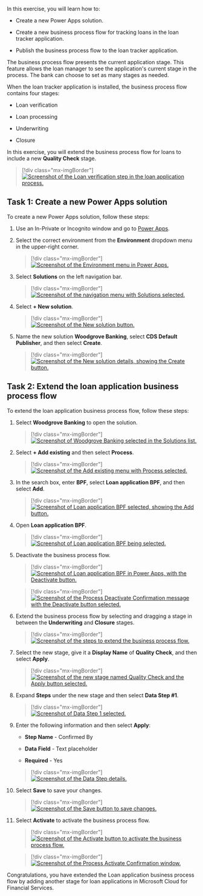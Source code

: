 In this exercise, you will learn how to:

- Create a new Power Apps solution.

- Create a new business process flow for tracking loans in the loan tracker application.

- Publish the business process flow to the loan tracker application.

The business process flow presents the current application stage. This feature allows the loan manager to see the application's current stage in the process. The bank can choose to set as many stages as needed.

When the loan tracker application is installed, the business process flow contains four stages:

-   Loan verification

-   Loan processing

-   Underwriting

-   Closure

In this exercise, you will extend the business process flow for loans to include a new **Quality Check** stage.

> [!div class="mx-imgBorder"]
> [![Screenshot of the Loan verification step in the loan application process.](../media/loan-verification.png)](../media/loan-verification.png#lightbox)

## Task 1: Create a new Power Apps solution

To create a new Power Apps solution, follow these steps:

1.  Use an In-Private or Incognito window and go to [Power Apps](https://make.powerapps.com/?azure-portal=true).

1.  Select the correct environment from the **Environment** dropdown menu in the upper-right corner.

	> [!div class="mx-imgBorder"]
	> [![Screenshot of the Environment menu in Power Apps.](../media/environment-menu.png)](../media/environment-menu.png#lightbox)

1.  Select **Solutions** on the left navigation bar.

	> [!div class="mx-imgBorder"]
	> [![Screenshot of the navigation menu with Solutions selected.](../media/solutions.png)](../media/solutions.png#lightbox)

1.  Select **+ New solution**.

	> [!div class="mx-imgBorder"]
	> [![Screenshot of the New solution button.](../media/new-solution.png)](../media/new-solution.png#lightbox)

1.  Name the new solution **Woodgrove Banking**, select **CDS Default Publisher**, and then select **Create**.

	> [!div class="mx-imgBorder"]
	> [![Screenshot of the New solution details, showing the Create button.](../media/solution-details.png)](../media/solution-details.png#lightbox)

## Task 2: Extend the loan application business process flow

To extend the loan application business process flow, follow these steps:

1.  Select **Woodgrove Banking** to open the solution.

	> [!div class="mx-imgBorder"]
	> [![Screenshot of Woodgrove Banking selected in the Solutions list.](../media/woodgrove-banking.png)](../media/woodgrove-banking.png#lightbox)

1.  Select **+ Add existing** and then select **Process**.

	> [!div class="mx-imgBorder"]
	> [![Screenshot of the Add existing menu with Process selected.](../media/add-process.png)](../media/add-process.png#lightbox)

1.  In the search box, enter **BPF**, select **Loan application BPF**, and then select **Add**.

	> [!div class="mx-imgBorder"]
	> [![Screenshot of Loan application BPF selected, showing the Add button.](../media/loan-application.png)](../media/loan-application.png#lightbox)

1.  Open **Loan application BPF**.

	> [!div class="mx-imgBorder"]
	> [![Screenshot of Loan application BPF being selected.](../media/loan-application-business-process-flow.png)](../media/loan-application-business-process-flow.png#lightbox)

1.  Deactivate the business process flow.

	> [!div class="mx-imgBorder"]
	> [![Screenshot of Loan application BPF in Power Apps, with the Deactivate button.](../media/deactivate.png)](../media/deactivate.png#lightbox)

	> [!div class="mx-imgBorder"]
	> [![Screenshot of the Process Deactivate Confirmation message with the Deactivate button selected.](../media/deactivate-confirmation.png)](../media/deactivate-confirmation.png#lightbox)

1.  Extend the business process flow by selecting and dragging a stage in between the **Underwriting** and **Closure** stages.

	> [!div class="mx-imgBorder"]
	> [![Screenshot of the steps to extend the business process flow.](../media/extend.png)](../media/extend.png#lightbox)

1.  Select the new stage, give it a **Display Name** of **Quality Check**, and then select **Apply**.

	> [!div class="mx-imgBorder"]
	> [![Screenshot of the new stage named Quality Check and the Apply button selected.](../media/quality-check.png)](../media/quality-check.png#lightbox)

1.  Expand **Steps** under the new stage and then select **Data Step #1**.

	> [!div class="mx-imgBorder"]
	> [![Screenshot of Data Step 1 selected.](../media/data-step.png)](../media/data-step.png#lightbox)

1.  Enter the following information and then select **Apply**:

	- **Step Name** - Confirmed By
	
	- **Data Field** - Text placeholder
	
	- **Required** - Yes

	> [!div class="mx-imgBorder"]
	> [![Screenshot of the Data Step details.](../media/data-step-details.png)](../media/data-step-details.png#lightbox)

1. Select **Save** to save your changes.

	> [!div class="mx-imgBorder"]
	> [![Screenshot of the Save button to save changes.](../media/save.png)](../media/save.png#lightbox)

1. Select **Activate** to activate the business process flow.

	> [!div class="mx-imgBorder"]
	> [![Screenshot of the Activate button to activate the business process flow.](../media/activate.png)](../media/activate.png#lightbox)

	> [!div class="mx-imgBorder"]
	> [![Screenshot of the Process Activate Confirmation window.](../media/activate-confirmation.png)](../media/activate-confirmation.png#lightbox)

Congratulations, you have extended the Loan application business process flow by adding another stage for loan applications in Microsoft Cloud for Financial Services.
